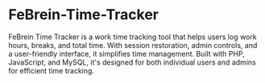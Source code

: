 # FeBrein-Time-Tracker
FeBrein Time Tracker is a work time tracking tool that helps users log work hours, breaks, and total time. With session restoration, admin controls, and a user-friendly interface, it simplifies time management. Built with PHP, JavaScript, and MySQL, it's designed for both individual users and admins for efficient time tracking.
